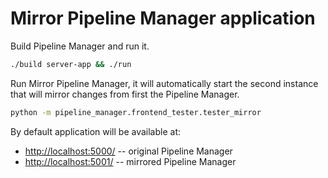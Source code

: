 # Mirror Pipeline Manager application

Build Pipeline Manager and run it.

```bash
./build server-app && ./run
```

Run Mirror Pipeline Manager, it will automatically start the second instance that will mirror changes from first the Pipeline Manager.

```bash
python -m pipeline_manager.frontend_tester.tester_mirror
```

By default application will be available at:
* [http://localhost:5000/](http://localhost:5000/) -- original Pipeline Manager
* [http://localhost:5001/](http://localhost:5001/) -- mirrored Pipeline Manager

